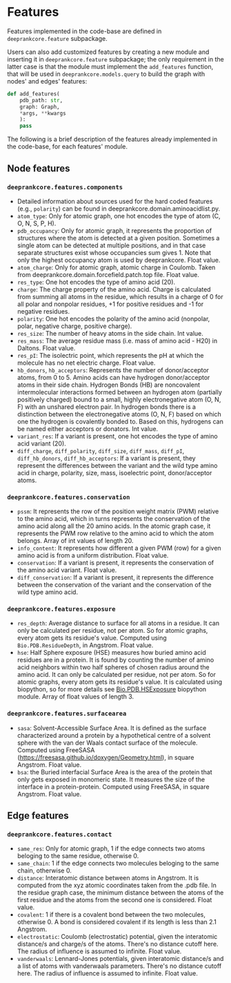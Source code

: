 # Features

Features implemented in the code-base are defined in `deeprankcore.feature` subpackage.

Users can also add customized features by creating a new module and inserting it in `deeprankcore.feature` subpackage; the only requirement in the latter case is that the module must implement the `add_features` function, that will be used in `deeprankcore.models.query` to build the graph with nodes' and edges' features:

```python
def add_features(
    pdb_path: str, 
    graph: Graph, 
    *args, **kwargs
    ):
    pass
```

The following is a brief description of the features already implemented in the code-base, for each features' module. 

## Node features 

### `deeprankcore.features.components`

- Detailed information about sources used for the hard coded features (e.g., `polarity`) can be found in deeprankcore.domain.aminoacidlist.py.
- `atom_type`: Only for atomic graph, one hot encodes the type of atom (C, O, N, S, P, H).
- `pdb_occupancy`: Only for atomic graph, it represents the proportion of structures where the atom is detected at a given position. Sometimes a single atom can be detected at multiple positions, and in that case separate structures exist whose occupancies sum gives 1. Note that only the highest occupancy atom is used by deeprankcore. Float value.
- `atom_charge`: Only for atomic graph, atomic charge in Coulomb. Taken from deeprankcore.domain.forcefield.patch.top file. Float value.
- `res_type`: One hot encodes the type of amino acid (20).
- `charge`: The charge property of the amino acid. Charge is calculated from summing all atoms in the residue, which results in a charge of 0 for all polar and nonpolar residues, +1 for positive residues and -1 for negative residues.
- `polarity`: One hot encodes the polarity of the amino acid (nonpolar, polar, negative charge, positive charge).
- `res_size`: The number of heavy atoms in the side chain. Int value.
- `res_mass`: The average residue mass (i.e. mass of amino acid - H20) in Daltons. Float value.
- `res_pI`: The isolectric point, which represents the pH at which the molecule has no net electric charge. Float value.
- `hb_donors`, `hb_acceptors`: Represents the number of donor/acceptor atoms, from 0 to 5. Amino acids can have hydrogen donor/acceptor atoms in their side chain. Hydrogen Bonds (HB) are noncovalent intermolecular interactions formed between an hydrogen atom (partially positively charged) bound to a small, highly electronegative atom (O, N, F) with an unshared electron pair. In hydrogen bonds there is a distinction between the electronegative atoms (O, N, F) based on which one the hydrogen is covalently bonded to. Based on this, hydrogens can be named either acceptors or donators. Int value.
- `variant_res`: If a variant is present, one hot encodes the type of amino acid variant (20).
- `diff_charge`, `diff_polarity`, `diff_size`, `diff_mass`, `diff_pI`, `diff_hb_donors`, `diff_hb_acceptors`: If a variant is present, they represent the differences between the variant and the wild type amino acid in charge, polarity, size, mass, isoelectric point, donor/acceptor atoms.
  
### `deeprankcore.features.conservation`

- `pssm`: It represents the row of the position weight matrix (PWM) relative to the amino acid, which in turns represents the conservation of the amino acid along all the 20 amino acids. In the atomic graph case, it represents the PWM row relative to the amino acid to which the atom belongs. Array of int values of length 20.
- `info_content`: It represents how different a given PWM (row) for a given amino acid is from a uniform distribution. Float value.
- `conservation`: If a variant is present, it represents the conservation of the amino acid variant. Float value. 
- `diff_conservation`: If a variant is present, it represents the difference between the conservation of the variant and the conservation of the wild type amino acid. 

### `deeprankcore.features.exposure`

- `res_depth`: Average distance to surface for all atoms in a residue. It can only be calculated per residue, not per atom. So for atomic graphs, every atom gets its residue's value. Computed using `Bio.PDB.ResidueDepth`, in Angstrom. Float value. 
- `hse`: Half Sphere exposure (HSE) measures how buried amino acid residues are in a protein. It is found by counting the number of amino acid neighbors within two half spheres of chosen radius around the amino acid. It can only be calculated per residue, not per atom. So for atomic graphs, every atom gets its residue's value. It is calculated using biopython, so for more details see [Bio.PDB.HSExposure](https://biopython.org/docs/dev/api/Bio.PDB.HSExposure.html#module-Bio.PDB.HSExposure) biopython module. Array of float values of length 3.
  
### `deeprankcore.features.surfacearea`

- `sasa`: Solvent-Accessible Surface Area. It is defined as the surface characterized around a protein by a hypothetical centre of a solvent sphere with the van der Waals contact surface of the molecule. Computed using FreeSASA (https://freesasa.github.io/doxygen/Geometry.html), in square Angstrom. Float value. 
- `bsa`: the Buried interfacial Surface Area is the area of the protein that only gets exposed in monomeric state. It measures the size of the interface in a protein-protein. Computed using FreeSASA, in square Angstrom. Float value. 

## Edge features

### `deeprankcore.features.contact`

- `same_res`: Only for atomic graph, 1 if the edge connects two atoms beloging to the same residue, otherwise 0.  
- `same_chain`: 1 if the edge connects two molecules beloging to the same chain, otherwise 0.  
- `distance`: Interatomic distance between atoms in Angstrom. It is computed from the xyz atomic coordinates taken from the .pdb file. In the residue graph case, the minimum distance between the atoms of the first residue and the atoms from the second one is considered. Float value. 
- `covalent`: 1 if there is a covalent bond between the two molecules, otherwise 0. A bond is considered covalent if its length is less than 2.1 Angstrom.
- `electrostatic`: Coulomb (electrostatic) potential, given the interatomic distance/s and charge/s of the atoms. There's no distance cutoff here. The radius of influence is assumed to infinite. Float value. 
- `vanderwaals`: Lennard-Jones potentials, given interatomic distance/s and a list of atoms with vanderwaals parameters. There's no distance cutoff here. The radius of influence is assumed to infinite. Float value.
